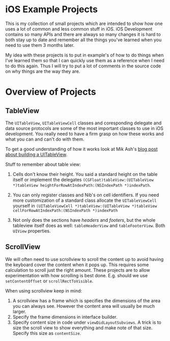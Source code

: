 # iOS Example Projects

This is my collection of small projects which are intended to show how one uses a lot of common and less common stuff in iOS. iOS Development contains so many APIs and there are always so many changes it is hard to both stay up to date and remember all the things you've learned when you need to use them 3 months later.

My idea with these projects is to put in example's of how to do things when I've learned them so that I can quickly use them as a reference when I need to do this again. Thus I will try to put a lot of comments in the source code on why things are the way they are.

# Overview of Projects

## TableView

The `UITableView`, `UITableViewCell` classes and coresponding delegate and data source protocols are some of the most important classes to use in iOS development. You really need to have a firm grasp on how these works and what you can and can't do with them.

To get a good understanding of how it works look at Mik Ash's [blog post about building a UITableView][miketableview].

Stuff to remember about table view:

1. Cells don't know their height. You said a standard height on the table itself or implement the delegates `(CGFloat)tableView:(UITableView *)tableView heightForRowAtIndexPath:(NSIndexPath *)indexPath`.

2. You can only register classes and Nib's on cell identifiers. If you need more customization of a standard class allocate the `UITableViewCell` yourself in `(UITableViewCell *)tableView:(UITableView *)tableView cellForRowAtIndexPath:(NSIndexPath *)indexPath`

3. Not only does the sections have *headers* and *footers*, but the whole tableview itself does as well: `tableHeaderView` and `tableFooterView`. Both `UIView` properties.

## ScrollView

We will often need to use scrollview to scroll the content up to avoid having the keyboard cover the content when it pops up. This requires some calculation to scroll just the right amount. These projects are to allow experimentation with how scrolling is best done. E.g. should we use `setContentOffset` or `scrollRectToVisible`.

When using scrollview keep in mind:

1. A scrollview has a frame which is specifies the dimensions of the area you can always see. However the content area will usually be much larger.
2. Specify the frame dimensions in interface builder.
3. Specify content size in code under `viewDidLayoutSubviews`. A trick is to size the scroll view to show everything and make note of that size. Specify this size as `contentSize`. 

[miketableview]: https://www.mikeash.com/pyblog/friday-qa-2013-02-22-lets-build-uitableview.html
